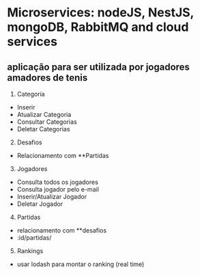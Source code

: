 # Microservices: nodeJS, NestJS, mongoDB, RabbitMQ and cloud services 

## aplicação para ser utilizada por jogadores amadores de tenis 

1. Categoria

- Inserir
- Atualizar Categoria
- Consultar Categorias
- Deletar Categorias

2. Desafios 

- Relacionamento com **Partidas

3. Jogadores

- Consulta todos os jogadores
- Consulta jogador pelo e-mail
- Inserir/Atualizar Jogador
- Deletar Jogador

4. Partidas 

- relacionamento com **desafios
- :id/partidas/

5. Rankings

- usar lodash para montar o ranking (real time)